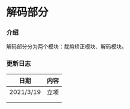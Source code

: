 # 解码部分

### 介绍

解码部分分为两个模块：裁剪矫正模块、解码模块。



### 更新日志

|   日期    | 内容 |
| :-------: | :--: |
| 2021/3/19 | 立项 |
|           |      |
|           |      |

